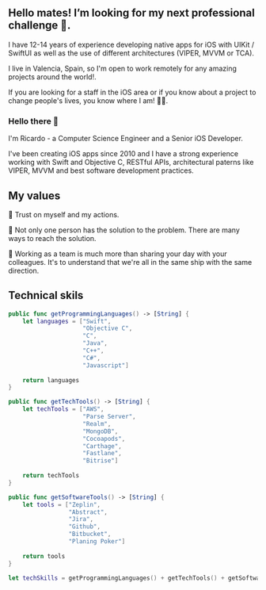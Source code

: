 ## Hello mates! I’m looking for my next professional challenge 🍏.

I have 12-14 years of experience developing native apps for iOS with UIKit / SwiftUI as well as the use of different architectures (VIPER, MVVM or TCA).

I live in Valencia, Spain, so I'm open to work remotely for any amazing projects around the world!.

If you are looking for a staff in the iOS area or if you know about a project to change people's lives, you know where I am! ✌🏻.







### Hello there 👋

I'm Ricardo - a Computer Science Engineer and a Senior iOS Developer.

I've been creating iOS apps since 2010 and I have a strong experience working with Swift and Objective C, RESTful APIs, architectural paterns like VIPER, MVVM and best software development practices.

## My values
🦾 Trust on myself and my actions.

🤝 Not only one person has the solution to the problem. There are many ways to reach the solution.

🚀 Working as a team is much more than sharing your day with your colleagues. It's to understand that we're all in the same ship with the same direction.

## Technical skils
```swift
public func getProgrammingLanguages() -> [String] {
    let languages = ["Swift",
                     "Objective C",
                     "C",
                     "Java",
                     "C++",
                     "C#",
                     "Javascript"]
    
    return languages
}

public func getTechTools() -> [String] {
    let techTools = ["AWS",
                     "Parse Server",
                     "Realm",
                     "MongoDB",
                     "Cocoapods",
                     "Carthage",
                     "Fastlane",
                     "Bitrise"]
    
    return techTools
}

public func getSoftwareTools() -> [String] {
    let tools = ["Zeplin",
                 "Abstract",
                 "Jira",
                 "Github",
                 "Bitbucket",
                 "Planing Poker"]
    
    return tools
}

let techSkills = getProgrammingLanguages() + getTechTools() + getSoftwareTools()
```
